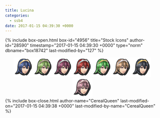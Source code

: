 ```yaml
---
title: Lucina
categories:
  - ssb4
date: 2017-01-15 04:39:30 +0000
---
```

{% include box-open.html box-id="4956" title="Stock Icons" author-id="28590" timestamp="2017-01-15 04:39:30 +0000" type="norm" dbname="box18742" last-modified-by="127" %}
<center><img src="Stock_1.png" /><img src="Stock_2.png" /><img src="Stock_3.png" /><img src="Stock_4.png" /><img src="Stock_5.png" /><img src="Stock_6.png" /><img src="Stock_7.png" /><img src="Stock_8.png" /></center>
{% include box-close.html author-name="CerealQueen" last-modified-on="2017-01-15 04:39:38 +0000" last-modified-by-name="CerealQueen" %}
